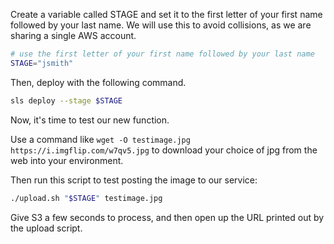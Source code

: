 Create a variable called STAGE and set it to the first letter of your first name followed by your last name. We will use this to avoid collisions, as we are sharing a single AWS account.

```bash
# use the first letter of your first name followed by your last name
STAGE="jsmith" 
```

Then, deploy with the following command.

```bash
sls deploy --stage $STAGE
```

Now, it's time to test our new function.

Use a command like `wget -O testimage.jpg https://i.imgflip.com/w7qv5.jpg` to download your choice of jpg from the web into your environment.

Then run this script to test posting the image to our service:

```bash
./upload.sh "$STAGE" testimage.jpg
```

Give S3 a few seconds to process, and then open up the URL printed out by the upload script.
